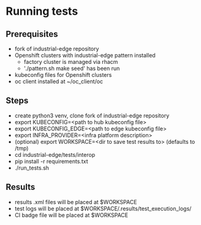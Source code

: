 # Running tests

## Prerequisites

* fork of industrial-edge repository
* Openshift clusters with industrial-edge pattern installed
  * factory cluster is managed via rhacm
  * './pattern.sh make seed' has been run
* kubeconfig files for Openshift clusters
* oc client installed at ~/oc_client/oc

## Steps

* create python3 venv, clone fork of industrial-edge repository
* export KUBECONFIG=\<path to hub kubeconfig file>
* export KUBECONFIG_EDGE=\<path to edge kubeconfig file>
* export INFRA_PROVIDER=\<infra platform description>
* (optional) export WORKSPACE=\<dir to save test results to> (defaults to /tmp)
* cd industrial-edge/tests/interop
* pip install -r requirements.txt
* ./run_tests.sh

## Results

* results .xml files will be placed at $WORKSPACE
* test logs will be placed at $WORKSPACE/.results/test_execution_logs/
* CI badge file will be placed at $WORKSPACE
